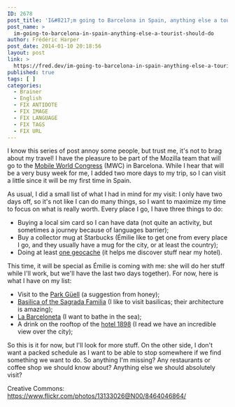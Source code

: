 ```yaml
---
ID: 2678
post_title: 'I&#8217;m going to Barcelona in Spain, anything else a tourist should do?'
post_name: >
  im-going-to-barcelona-in-spain-anything-else-a-tourist-should-do
author: Frédéric Harper
post_date: 2014-01-10 20:18:56
layout: post
link: >
  https://fred.dev/im-going-to-barcelona-in-spain-anything-else-a-tourist-should-do/
published: true
tags: [ ]
categories:
  - Brainer
  - English
  - FIX ANTIDOTE
  - FIX IMAGE
  - FIX LANGUAGE
  - FIX TAGS
  - FIX URL
---
```

I know this series of post annoy some people, but trust me, it's not to brag about my travel! I have the pleasure to be part of the Mozilla team that will go to the <a title="Mobile World Congress website" href="https://www.mwcbarcelona.com/">Mobile World Congress</a> (MWC) in Barcelona. While I hear that will be a very busy week for me, I added two more days to my trip, so I can visit a little since it will be my first time in Spain.

As usual, I did a small list of what I had in mind for my visit: I only have two days off, so it's not like I can do many things, so I want to maximize my time to focus on what is really worth. Every place I go, I have three things to do:
<ul>
 	<li>Buying a local sim card so I can have data (not quite an activity, but sometimes a journey because of languages barrier);</li>
 	<li>Buy a collector mug at Starbucks (Émilie like to get one from every place I go, and they usually have a mug for the city, or at least the country);</li>
 	<li>Doing at least <a title="Being a treasure hunter in the 21st century with geocaching" href="http://fred.dev/being-a-treasure-hunter-in-the-21st-century-with-geocaching/">one geocache</a> (it helps me discover stuff near my hotel).</li>
</ul>
This time, it will be special as Émilie is coming with me: she will do her stuff while I'll work, but we'll have the last two days together). For now, here is what I have on my list:
<ul>
 	<li>Visit to the <a title="Park Güell website" href="https://parkguell.barcelona/en">Park Güell</a> (a suggestion from honey);</li>
 	<li><a title="Basilica of the Sagrada Familia website" href="https://sagradafamilia.org/en/home">Basilica of the Sagrada Familia</a> (I like to visit basilicas; their architecture is amazing);</li>
 	<li><a title="Wikipedia article of La Barceloneta" href="https://en.wikipedia.org/wiki/La_Barceloneta,_Barcelona">La Barceloneta</a> (I want to bathe in the sea);</li>
 	<li>A drink on the rooftop of the <a title="Hotel 1898 website" href="https://www.hotel1898.com/en/">hotel 1898</a> (I read we have an incredible view over the city);</li>
</ul>
So this is it for now, but I'll look for more stuff. On the other side, I don't want a packed schedule as I want to be able to stop somewhere if we find something we want to do. So anything I'm missing? Any restaurants or coffee shop we should know about? Anything else we should absolutely visit?

Creative Commons: https://www.flickr.com/photos/13133026@N00/8464046864/